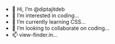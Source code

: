 - 👋 Hi, I’m @diptajitdeb
- 👀 I’m interested in coding...
- 🌱 I’m currently learning CSS...
- 💞️ I’m looking to collaborate on coding...
- 📫 view-finder.in...

<!---
diptajitdeb/diptajitdeb is a ✨ special ✨ repository because its `README.md` (this file) appears on your GitHub profile.
You can click the Preview link to take a look at your changes.
--->
